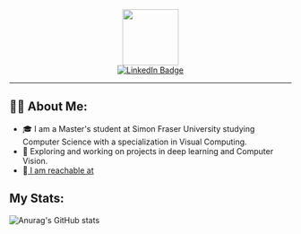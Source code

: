 
<div id="header" align="center">
  <img src="https://media.giphy.com/media/i4MAH84pqe2m2aVojc/giphy.gif" width="100"/>
</div>
<div id="badges" align="center">
  <a href="https://www.linkedin.com/in/aravind-priyamvadan-vedadhri-0b3a1119a/">
    <img src="https://img.shields.io/badge/LinkedIn-blue?style=for-the-badge&logo=linkedin&logoColor=white" alt="LinkedIn Badge"/>
  </a>
</div>

---

## 👨‍💻 About Me:
- 🎓 I am a Master's student at Simon Fraser University studying Computer Science with a specialization in Visual Computing.
- 🔭 Exploring and working on projects in deep learning and Computer Vision.
- 📧[ I am reachable at ](mailto:apa133@sfu.ca)

## My Stats:
![Anurag's GitHub stats](https://github-readme-stats.vercel.app/api?username=Arujur0&show_icons=true&theme=midnight-purple)
